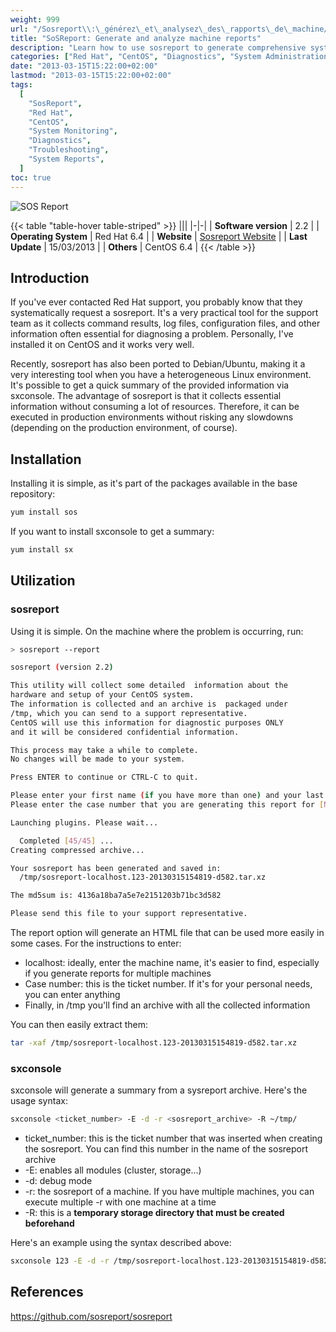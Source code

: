 ```yaml
---
weight: 999
url: "/Sosreport\\:\_générez\_et\_analysez\_des\_rapports\_de\_machine/"
title: "SoSReport: Generate and analyze machine reports"
description: "Learn how to use sosreport to generate comprehensive system reports and analyze them with sxconsole."
categories: ["Red Hat", "CentOS", "Diagnostics", "System Administration"]
date: "2013-03-15T15:22:00+02:00"
lastmod: "2013-03-15T15:22:00+02:00"
tags:
  [
    "SosReport",
    "Red Hat",
    "CentOS",
    "System Monitoring",
    "Diagnostics",
    "Troubleshooting",
    "System Reports",
  ]
toc: true
---
```


![SOS Report](/images/red_hat_logo.avif)

{{< table "table-hover table-striped" >}}
|||
|-|-|
| **Software version** | 2.2 |
| **Operating System** | Red Hat 6.4 |
| **Website** | [Sosreport Website](https://github.com/sosreport/sosreport) |
| **Last Update** | 15/03/2013 |
| **Others** | CentOS 6.4 |
{{< /table >}}

## Introduction

If you've ever contacted Red Hat support, you probably know that they systematically request a sosreport. It's a very practical tool for the support team as it collects command results, log files, configuration files, and other information often essential for diagnosing a problem. Personally, I've installed it on CentOS and it works very well.

Recently, sosreport has also been ported to Debian/Ubuntu, making it a very interesting tool when you have a heterogeneous Linux environment. It's possible to get a quick summary of the provided information via sxconsole. The advantage of sosreport is that it collects essential information without consuming a lot of resources. Therefore, it can be executed in production environments without risking any slowdowns (depending on the production environment, of course).

## Installation

Installing it is simple, as it's part of the packages available in the base repository:

```bash
yum install sos
```

If you want to install sxconsole to get a summary:

```bash
yum install sx
```

## Utilization

### sosreport

Using it is simple. On the machine where the problem is occurring, run:

```bash {linenos=table,hl_lines=[17,18,26]}
> sosreport --report

sosreport (version 2.2)

This utility will collect some detailed  information about the
hardware and setup of your CentOS system.
The information is collected and an archive is  packaged under
/tmp, which you can send to a support representative.
CentOS will use this information for diagnostic purposes ONLY
and it will be considered confidential information.

This process may take a while to complete.
No changes will be made to your system.

Press ENTER to continue or CTRL-C to quit.

Please enter your first name (if you have more than one) and your last name [localhost]:
Please enter the case number that you are generating this report for [None]: 123

Launching plugins. Please wait...

  Completed [45/45] ...
Creating compressed archive...

Your sosreport has been generated and saved in:
  /tmp/sosreport-localhost.123-20130315154819-d582.tar.xz

The md5sum is: 4136a18ba7a5e7e2151203b71bc3d582

Please send this file to your support representative.
```

The report option will generate an HTML file that can be used more easily in some cases. For the instructions to enter:

- localhost: ideally, enter the machine name, it's easier to find, especially if you generate reports for multiple machines
- Case number: this is the ticket number. If it's for your personal needs, you can enter anything
- Finally, in /tmp you'll find an archive with all the collected information

You can then easily extract them:

```bash
tar -xaf /tmp/sosreport-localhost.123-20130315154819-d582.tar.xz
```

### sxconsole

sxconsole will generate a summary from a sysreport archive. Here's the usage syntax:

```bash
sxconsole <ticket_number> -E -d -r <sosreport_archive> -R ~/tmp/
```

- ticket_number: this is the ticket number that was inserted when creating the sosreport. You can find this number in the name of the sosreport archive
- -E: enables all modules (cluster, storage...)
- -d: debug mode
- -r: the sosreport of a machine. If you have multiple machines, you can execute multiple -r with one machine at a time
- -R: this is a **temporary storage directory that must be created beforehand**

Here's an example using the syntax described above:

```bash
sxconsole 123 -E -d -r /tmp/sosreport-localhost.123-20130315154819-d582.tar.xz -R ~/tmp/
```

## References

https://github.com/sosreport/sosreport
